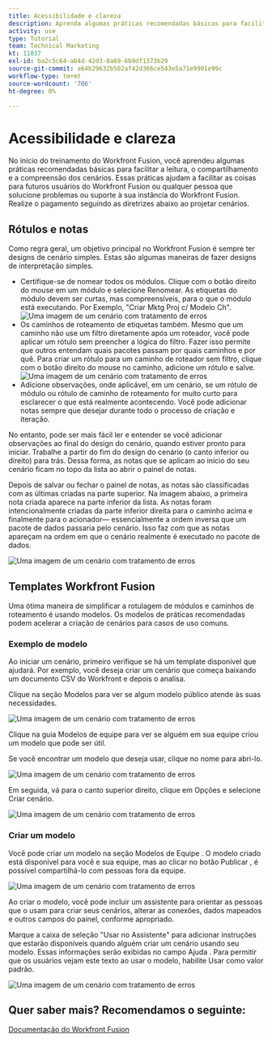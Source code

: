 ```yaml
---
title: Acessibilidade e clareza
description: Aprenda algumas práticas recomendadas básicas para facilitar a leitura, o compartilhamento e a compreensão de cenários.
activity: use
type: Tutorial
team: Technical Marketing
kt: 11037
exl-id: ba2c5c64-ab4d-42d3-8a69-6b9df1373b29
source-git-commit: a64b29632b502af42d366ce543e5a71e9901e99c
workflow-type: tm+mt
source-wordcount: '706'
ht-degree: 0%

---
```


# Acessibilidade e clareza

No início do treinamento do Workfront Fusion, você aprendeu algumas práticas recomendadas básicas para facilitar a leitura, o compartilhamento e a compreensão dos cenários. Essas práticas ajudam a facilitar as coisas para futuros usuários do Workfront Fusion ou qualquer pessoa que solucione problemas ou suporte à sua instância do Workfront Fusion. Realize o pagamento seguindo as diretrizes abaixo ao projetar cenários.

## Rótulos e notas

Como regra geral, um objetivo principal no Workfront Fusion é sempre ter designs de cenário simples. Estas são algumas maneiras de fazer designs de interpretação simples.

* Certifique-se de nomear todos os módulos. Clique com o botão direito do mouse em um módulo e selecione Renomear. As etiquetas do módulo devem ser curtas, mas compreensíveis, para o que o módulo está executando. Por Exemplo, &quot;Criar Mktg Proj c/ Modelo Ch&quot;.
   ![Uma imagem de um cenário com tratamento de erros](assets/design-optimization-and-testing-1.png)
* Os caminhos de roteamento de etiquetas também. Mesmo que um caminho não use um filtro diretamente após um roteador, você pode aplicar um rótulo sem preencher a lógica do filtro. Fazer isso permite que outros entendam quais pacotes passam por quais caminhos e por quê. Para criar um rótulo para um caminho de roteador sem filtro, clique com o botão direito do mouse no caminho, adicione um rótulo e salve.
   ![Uma imagem de um cenário com tratamento de erros](assets/design-optimization-and-testing-2.png)
* Adicione observações, onde aplicável, em um cenário, se um rótulo de módulo ou rótulo de caminho de roteamento for muito curto para esclarecer o que está realmente acontecendo. Você pode adicionar notas sempre que desejar durante todo o processo de criação e iteração.

No entanto, pode ser mais fácil ler e entender se você adicionar observações ao final do design do cenário, quando estiver pronto para iniciar. Trabalhe a partir do fim do design do cenário (o canto inferior ou direito) para trás. Dessa forma, as notas que se aplicam ao início do seu cenário ficam no topo da lista ao abrir o painel de notas.

Depois de salvar ou fechar o painel de notas, as notas são classificadas com as últimas criadas na parte superior. Na imagem abaixo, a primeira nota criada aparece na parte inferior da lista. As notas foram intencionalmente criadas da parte inferior direita para o caminho acima e finalmente para o acionador— essencialmente a ordem inversa que um pacote de dados passaria pelo cenário. Isso faz com que as notas apareçam na ordem em que o cenário realmente é executado no pacote de dados.

![Uma imagem de um cenário com tratamento de erros](assets/design-optimization-and-testing-3.png)

## Templates Workfront Fusion

Uma ótima maneira de simplificar a rotulagem de módulos e caminhos de roteamento é usando modelos. Os modelos de práticas recomendadas podem acelerar a criação de cenários para casos de uso comuns.

### Exemplo de modelo

Ao iniciar um cenário, primeiro verifique se há um template disponível que ajudará. Por exemplo, você deseja criar um cenário que começa baixando um documento CSV do Workfront e depois o analisa.

Clique na seção Modelos para ver se algum modelo público atende às suas necessidades.

![Uma imagem de um cenário com tratamento de erros](assets/design-optimization-and-testing-4.png)

Clique na guia Modelos de equipe para ver se alguém em sua equipe criou um modelo que pode ser útil.

Se você encontrar um modelo que deseja usar, clique no nome para abri-lo.

![Uma imagem de um cenário com tratamento de erros](assets/design-optimization-and-testing-5.png)

Em seguida, vá para o canto superior direito, clique em Opções e selecione Criar cenário.

![Uma imagem de um cenário com tratamento de erros](assets/design-optimization-and-testing-6.png)

### Criar um modelo

Você pode criar um modelo na seção Modelos de Equipe . O modelo criado está disponível para você e sua equipe, mas ao clicar no botão Publicar , é possível compartilhá-lo com pessoas fora da equipe.

![Uma imagem de um cenário com tratamento de erros](assets/design-optimization-and-testing-7.png)

Ao criar o modelo, você pode incluir um assistente para orientar as pessoas que o usam para criar seus cenários, alterar as conexões, dados mapeados e outros campos do painel, conforme apropriado.

Marque a caixa de seleção &quot;Usar no Assistente&quot; para adicionar instruções que estarão disponíveis quando alguém criar um cenário usando seu modelo. Essas informações serão exibidas no campo Ajuda . Para permitir que os usuários vejam este texto ao usar o modelo, habilite Usar como valor padrão.

![Uma imagem de um cenário com tratamento de erros](assets/design-optimization-and-testing-8.png)

## Quer saber mais? Recomendamos o seguinte:

[Documentação do Workfront Fusion](https://experienceleague.adobe.com/docs/workfront/using/adobe-workfront-fusion/workfront-fusion-2.html?lang=en)
